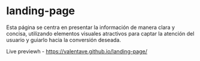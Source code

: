 # landing-page

Esta página se centra en presentar la información de manera clara y concisa, utilizando elementos visuales atractivos para captar la atención del usuario y guiarlo hacia la conversión deseada.

Live previewh - https://valentave.github.io/landing-page/
